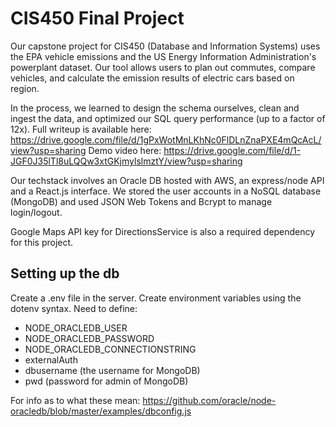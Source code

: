 # CIS450 Final Project
Our capstone project for CIS450 (Database and Information Systems) uses the EPA vehicle emissions and the US Energy Information Administration's powerplant dataset. Our tool allows users to plan out commutes, compare vehicles, and calculate the emission results of electric cars based on region.

In the process, we learned to design the schema ourselves, clean and ingest the data, and optimized our SQL query performance (up to a factor of 12x). Full writeup is available here: https://drive.google.com/file/d/1gPxWotMnLKhNc0FlDLnZnaPXE4mQcAcL/view?usp=sharing
Demo video here: https://drive.google.com/file/d/1-JGF0J35lTl8uLQQw3xtGKjmylslmztY/view?usp=sharing

Our techstack involves an Oracle DB hosted with AWS, an express/node API and a React.js interface. We stored the user accounts in a NoSQL database (MongoDB) and used JSON Web Tokens and Bcrypt to manage login/logout.

Google Maps API key for DirectionsService is also a required dependency for this project.

## Setting up the db
Create a .env file in the server. Create environment variables using the dotenv syntax. Need to define:
- NODE_ORACLEDB_USER
- NODE_ORACLEDB_PASSWORD
- NODE_ORACLEDB_CONNECTIONSTRING
- externalAuth
- dbusername (the username for MongoDB)
- pwd (password for admin of MongoDB)

For info as to what these mean: https://github.com/oracle/node-oracledb/blob/master/examples/dbconfig.js
